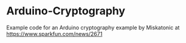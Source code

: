 # Arduino-Cryptography

Example code for an Arduino cryptography example by Miskatonic at https://www.sparkfun.com/news/2671
